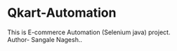 # Qkart-Automation
This is E-commerce Automation (Selenium java) project.
<br>
Author- Sangale Nagesh..
